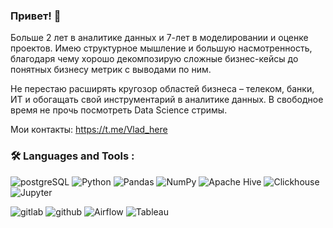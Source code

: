
### Привет! 👋
Больше 2 лет в аналитике данных и 7-лет в моделировании и оценке проектов. 
Имею структурное мышление и большую насмотренность, благодаря чему  хорошо декомпозирую сложные бизнес-кейсы до понятных бизнесу метрик с выводами по ним.

Не перестаю расширять кругозор областей бизнеса – телеком, банки, ИТ и обогащать свой инструментарий в аналитике данных. 
В свободное время не прочь посмотреть Data Science стримы.

Мои контакты:
https://t.me/Vlad_here

###  🛠️ Languages and Tools : 
  ![postgreSQL](https://img.shields.io/badge/PostgreSQL-14354C?style=for-the-badge&logo=postgresql&logoColor=white)
  ![Python](https://img.shields.io/badge/Python-14354C?style=for-the-badge&logo=python&logoColor=white)
  ![Pandas](https://img.shields.io/badge/pandas-14354C?style=for-the-badge&logo=pandas&logoColor=white)
  ![NumPy](https://img.shields.io/badge/numpy-%23013243.svg?style=for-the-badge&logo=numpy&logoColor=white)
  ![Apache Hive](https://img.shields.io/badge/Apache%20Hive-14354C?style=for-the-badge&logo=apachehive&logoColor=black)
  ![Clickhouse](https://img.shields.io/badge/-Clickhouse-14354C?style=for-the-badge&logo=Clickhouse)
  ![Jupyter](https://img.shields.io/badge/-Jupyter_Notebook-14354C?style=for-the-badge&logo=Jupyter)
  
  ![gitlab](https://img.shields.io/badge/GitLab-14354C?style=for-the-badge&logo=gitlab&logoColor=white)
  ![github](https://img.shields.io/badge/GitHub-14354C?style=for-the-badge&logo=github&logoColor=white)
  ![Airflow](https://img.shields.io/badge/Airflow-14354C?style=for-the-badge&logo=Apache%20Airflow&logoColor=white)
  ![Tableau](https://img.shields.io/badge/Tableau-14354C?style=for-the-badge&logo=Tableau&logoColor=white)

<!--
**Vlad-My/Vlad-My** is a ✨ _special_ ✨ repository because its `README.md` (this file) appears on your GitHub profile.

Here are some ideas to get you started:

- 🔭 I’m currently working on ...
- 🌱 I’m currently learning ...
- 👯 I’m looking to collaborate on ...
- 🤔 I’m looking for help with ...
- 💬 Ask me about ...
- 📫 How to reach me: ...
- 😄 Pronouns: ...
- ⚡ Fun fact: ...
-->

